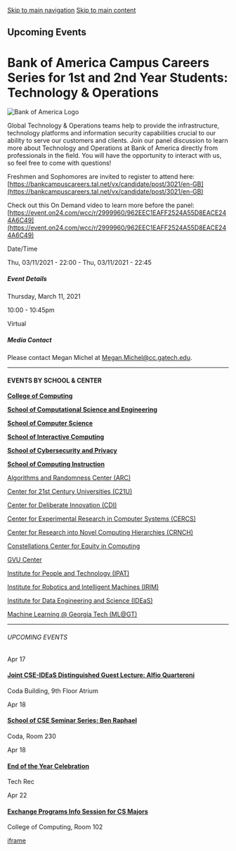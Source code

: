 [Skip to main navigation](https://www.cc.gatech.edu/events/2021/03/11/bank-america-campus-careers-series-1st-and-2nd-year-students-technology#main-navigation) [Skip to main content](https://www.cc.gatech.edu/events/2021/03/11/bank-america-campus-careers-series-1st-and-2nd-year-students-technology#main-content)

## Upcoming Events

# Bank of America Campus Careers Series for 1st and 2nd Year Students: Technology & Operations

![Bank of America Logo](https://www.cc.gatech.edu/sites/default/files/images/events/BOA%2520Logo_2.jpg)

Global Technology & Operations teams help to provide the infrastructure, technology platforms and information security capabilities crucial to our ability to serve our customers and clients. Join our panel discussion to learn more about Technology and Operations at Bank of America directly from professionals in the field. You will have the opportunity to interact with us, so feel free to come with questions!

Freshmen and Sophomores are invited to register to attend here: [https://bankcampuscareers.tal.net/vx/candidate/post/3021/en-GB](https://bankcampuscareers.tal.net/vx/candidate/post/3021/en-GB)

Check out this On Demand video to learn more before the panel: [https://event.on24.com/wcc/r/2999960/962EEC1EAFF2524A55D8EACE244A6C49](https://event.on24.com/wcc/r/2999960/962EEC1EAFF2524A55D8EACE244A6C49)

Date/Time

Thu, 03/11/2021 - 22:00
\- Thu, 03/11/2021 - 22:45

##### Event Details

Thursday, March 11, 2021

10:00
\- 10:45pm

Virtual

##### Media Contact

Please contact Megan Michel at [Megan.Michel@cc.gatech.edu](mailto:Megan.Michel@cc.gatech.edu).

* * *

#### EVENTS BY SCHOOL & CENTER

[**College of Computing**](https://www.cc.gatech.edu/event/group/college-computing)

[**School of Computational Science and Engineering**](https://www.cc.gatech.edu/event/group/school-computational-science-and-engineering)

[**School of Computer Science**](https://www.cc.gatech.edu/event/group/school-computer-science)

[**School of Interactive Computing**](https://www.cc.gatech.edu/event/group/school-interactive-computing)

[**School of Cybersecurity and Privacy**](https://www.cc.gatech.edu/event/group/school-cybersecurity-and-privacy)

[**School of Computing Instruction**](https://www.cc.gatech.edu/unit/school-computing-instruction)

[Algorithms and Randomness Center (ARC)](https://www.cc.gatech.edu/event/group/algorithms-and-randomness-center-arc)

[Center for 21st Century Universities (C21U)](https://www.cc.gatech.edu/event/group/center-21st-century-universities-c21u)

[Center for Deliberate Innovation (CDI)](https://www.cc.gatech.edu/event/group/center-deliberate-innovation-cdi)

[Center for Experimental Research in Computer Systems (CERCS)](https://www.cc.gatech.edu/event/group/center-experimental-research-computer-systems-cercs)

[Center for Research into Novel Computing Hierarchies (CRNCH)](https://www.cc.gatech.edu/event/group/center-research-novel-computing-hierarchies-crnch)

[Constellations Center for Equity in Computing](https://www.cc.gatech.edu/event/group/constellations-center-equity-computing)

[GVU Center](https://www.cc.gatech.edu/event/group/gvu-center)

[Institute for People and Technology (IPAT)](https://www.cc.gatech.edu/event/group/institute-people-and-technology-ipat)

[Institute for Robotics and Intelligent Machines (IRIM)](https://www.cc.gatech.edu/event/group/institute-robotics-and-intelligent-machines-irim)

[Institute for Data Engineering and Science (IDEaS)](https://www.cc.gatech.edu/event/group/institute-data-engineering-and-science-ideas)

[Machine Learning @ Georgia Tech (ML@GT)](https://www.cc.gatech.edu/event/group/machine-learning-georgia-tech-mlgt)

* * *

###### UPCOMING EVENTS

Apr 17

#### [Joint CSE-IDEaS Distinguished Guest Lecture: Alfio Quarteroni](https://www.cc.gatech.edu/events/2025/04/17/joint-cse-ideas-distinguished-guest-lecture-alfio-quarteroni)

Coda Building, 9th Floor Atrium

Apr 18

#### [School of CSE Seminar Series: Ben Raphael](https://www.cc.gatech.edu/events/2025/04/18/school-cse-seminar-series-ben-raphael)

Coda, Room 230

Apr 18

#### [End of the Year Celebration](https://www.cc.gatech.edu/events/2025/04/18/end-year-celebration)

Tech Rec

Apr 22

#### [Exchange Programs Info Session for CS Majors](https://www.cc.gatech.edu/events/2025/04/22/exchange-programs-info-session-cs-majors)

College of Computing, Room 102

[iframe](https://static.addtoany.com/menu/sm.25.html#type=core&event=load)